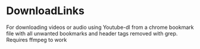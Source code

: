 # DownloadLinks
For downloading videos or audio using Youtube-dl from a chrome bookmark file with all unwanted bookmarks and header tags removed with grep.  
Requires ffmpeg to work

